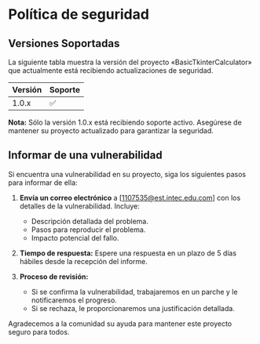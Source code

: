 # Política de seguridad

## Versiones Soportadas

La siguiente tabla muestra la versión del proyecto «BasicTkinterCalculator» que actualmente está recibiendo actualizaciones de seguridad.

| Versión | Soporte |
| -------- | --------------------- |
| 1.0.x | :white_check_mark: |

**Nota:** Sólo la versión 1.0.x está recibiendo soporte activo. Asegúrese de mantener su proyecto actualizado para garantizar la seguridad.

## Informar de una vulnerabilidad

Si encuentra una vulnerabilidad en su proyecto, siga los siguientes pasos para informar de ella:

1. **Envía un correo electrónico** a [1107535@est.intec.edu.com] con los detalles de la vulnerabilidad. Incluye:
   - Descripción detallada del problema.
   - Pasos para reproducir el problema.
   - Impacto potencial del fallo.

2. **Tiempo de respuesta:** Espere una respuesta en un plazo de 5 días hábiles desde la recepción del informe.

3. **Proceso de revisión:**
   - Si se confirma la vulnerabilidad, trabajaremos en un parche y le notificaremos el progreso.
   - Si se rechaza, le proporcionaremos una justificación detallada.

Agradecemos a la comunidad su ayuda para mantener este proyecto seguro para todos.
